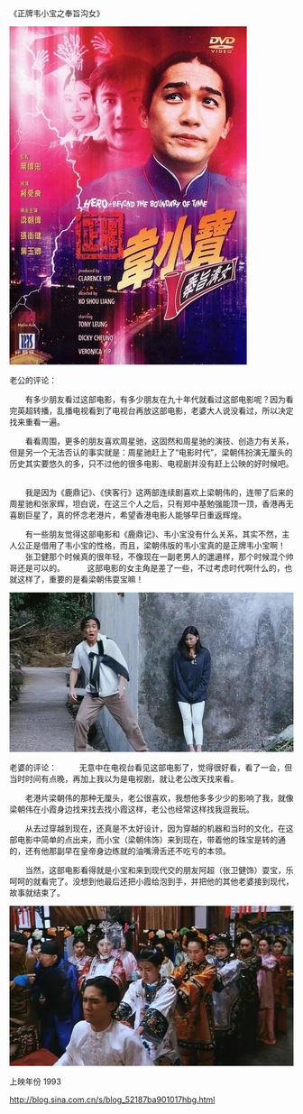 《正牌韦小宝之奉旨沟女》

			
![](./img/52187ba9td1030228e047&690.jpg)

老公的评论：
 

　　有多少朋友看过这部电影，有多少朋友在九十年代就看过这部电影呢？因为看完英超转播，乱播电视看到了电视台再放这部电影，老婆大人说没看过，所以决定找来重看一遍。
 

　　看看周围，更多的朋友喜欢周星驰，这固然和周星驰的演技、创造力有关系，但是另一个无法否认的事实就是：周星驰赶上了“电影时代”，梁朝伟扮演无厘头的历史其实要悠久的多，只不过他的很多电影、电视剧并没有赶上公映的好时候吧。
 

　　我是因为《鹿鼎记》、《侠客行》这两部连续剧喜欢上梁朝伟的，连带了后来的周星驰和张家辉，坦白说，在这三个人之后，只有郑中基勉强能顶一顶，香港再无喜剧巨星了，真的怀念老港片，希望香港电影人能够早日重返辉煌。
 

　　有一些朋友觉得这部电影和《鹿鼎记》、韦小宝没有什么关系，其实不然，主人公正是借用了韦小宝的性格，而且，梁朝伟版的韦小宝真的是正牌韦小宝啊！
 
　　张卫健那个时候真的很年轻，不像现在一副老男人的邋遢样，那个时候混个帅哥还是可以的。
 
　　这部电影的女主角是差了一些，不过考虑时代啊什么的，也就这样了，重要的是看梁朝伟耍宝嘛！

![](./img/52187ba9t7b4d1a2d6b70&690.jpg)

老婆的评论：
 
　　无意中在电视台看见这部电影了，觉得很好看，看了一会，但当时时间有点晚，再加上我以为是电视剧，就让老公改天找来看。
 

　　老港片梁朝伟的那种无厘头，老公很喜欢，我想他多多少少的影响了我，就像梁朝伟在小霞身边找来找去找小霞这样，老公也经常这样找我逗我玩。
 

　　从去过穿越到现在，还真是不太好设计，因为穿越的机器和当时的文化，在这部电影中简单的点出来，而小宝（梁朝伟饰）来到现在，带着他的珠宝是转的通的，还有他那副早在皇帝身边练就的油嘴滑舌还不吃亏的本领。
 

　　当然，这部电影看得就是小宝和来到现代交的朋友阿超（张卫健饰）耍宝，乐呵呵的就看完了。没想到他最后还把小霞给泡到手，并把他的其他老婆接到现代，故事就结束了。

![](./img/52187ba9td10308708548&690.jpg)

上映年份 1993							
		
http://blog.sina.com.cn/s/blog_52187ba901017hbg.html
